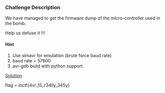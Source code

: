 ### Challenge Description
We have managed to get the firmware dump of the micro-controller used in the bomb.

Help us defuse it !!!

#### Hint
1. Use simavr for emulation (brute force baud rate)
2. baud rate = 57600
3. avr-gdb build with python support.

[Solution](./soln.md)

flag = inctf{4vr_15_r34lly_345y}
